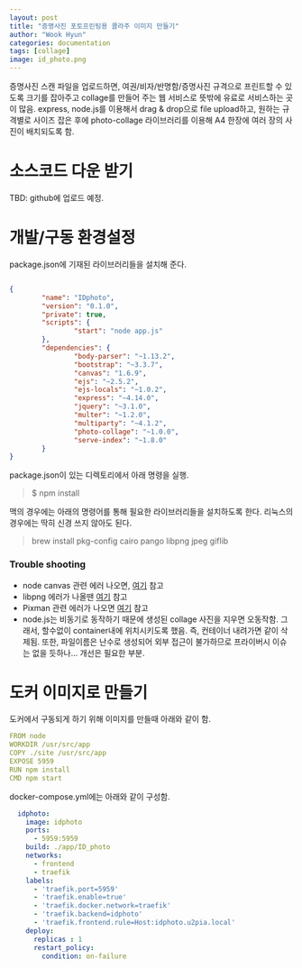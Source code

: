 ```yaml
---
layout: post
title: "증명사진 포토프린팅용 콜라주 이미지 만들기"
author: "Wook Hyun"
categories: documentation
tags: [collage]
image: id_photo.png
---
```



증명사진 스캔 파일을 업로드하면, 여권/비자/반명함/증명사진 규격으로 프린트할 수 있도록 크기를 잡아주고 collage를 만들어 주는 웹 서비스로 뜻밖에 유료로 서비스하는 곳이 많음. express, node.js를 이용해서 drag & drop으로 file upload하고, 원하는 규격별로 사이즈 잡은 후에 photo-collage 라이브러리를 이용해 A4 한장에 여러 장의 사진이 배치되도록 함.

# 소스코드 다운 받기

TBD: github에 업로드 예정.

# 개발/구동 환경설정

package.json에 기재된 라이브러리들을 설치해 준다. 

```json

{
        "name": "IDphoto",
        "version": "0.1.0",
        "private": true,
        "scripts": {
                "start": "node app.js"
        },
        "dependencies": {
                "body-parser": "~1.13.2",
                "bootstrap": "~3.3.7",
                "canvas": "1.6.9",
                "ejs": "~2.5.2",
                "ejs-locals": "~1.0.2",
                "express": "~4.14.0",
                "jquery": "~3.1.0",
                "multer": "~1.2.0",
                "multiparty": "~4.1.2",
                "photo-collage": "~1.0.0",
                "serve-index": "~1.8.0"
        }
}
```

package.json이 있는 디렉토리에서 아래 명령을 실행.
> $ npm install

맥의 경우에는 아래의 명령어를 통해 필요한 라이브러리들을 설치하도록 한다. 리눅스의 경우에는 딱히 신경 쓰지 않아도 된다.

> brew install pkg-config cairo pango libpng jpeg giflib

### Trouble shooting
- node canvas 관련 에러 나오면, [여기](https://github.com/Automattic/node-canvas) 참고
- libpng 에러가 나올땐 [여기](https://github.com/Automattic/node-canvas/wiki/installation---osx#installing-cairo) 참고
- Pixman 관련 에러가 나오면 [여기](http://macappstore.org/pixman/) 참고
- node.js는 비동기로 동작하기 때문에 생성된 collage 사진을 지우면 오동작함. 그래서, 할수없이 container내에 위치시키도록 했음. 즉, 컨테이너 내려가면 같이 삭제됨. 또한, 파일이름은 난수로 생성되어 외부 접근이 불가하므로 프라이버시 이슈는 없을 듯하나... 개선은 필요한 부분.


# 도커 이미지로 만들기

도커에서 구동되게 하기 위해 이미지를 만들때 아래와 같이 함.

```yaml
FROM node
WORKDIR /usr/src/app
COPY ./site /usr/src/app
EXPOSE 5959
RUN npm install
CMD npm start
```

docker-compose.yml에는 아래와 같이 구성함.

```yaml
  idphoto:
    image: idphoto
    ports:
      - 5959:5959
    build: ./app/ID_photo
    networks:
      - frontend
      - traefik
    labels:
      - 'traefik.port=5959'
      - 'traefik.enable=true'
      - 'traefik.docker.network=traefik'
      - 'traefik.backend=idphoto'
      - 'traefik.frontend.rule=Host:idphoto.u2pia.local'   
    deploy:
      replicas : 1    
      restart_policy:
        condition: on-failure
```




